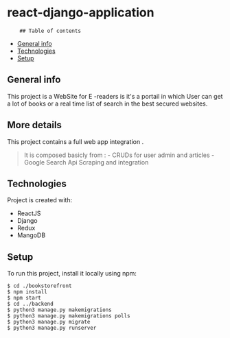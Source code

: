 # react-django-application


        ## Table of contents
* [General info](#general-info)
* [Technologies](#technologies)
* [Setup](#setup)

## General info
This project is a WebSite for E -readers is it's a portail in which User can get a lot of books or a real time list of search in the best secured websites.

## More details 
This project contains a full web app integration .
> It is composed basicly from :
        - CRUDs for user admin and articles 
        - Google Search Api Scraping and integration
	
## Technologies
Project is created with:
*  ReactJS 
*  Django
*  Redux
*  MangoDB

## Setup
To run this project, install it locally using npm:

```
$ cd ./bookstorefront 
$ npm install
$ npm start
$ cd ../backend
$ python3 manage.py makemigrations
$ python3 manage.py makemigrations polls
$ python3 manage.py migrate
$ python3 manage.py runserver
